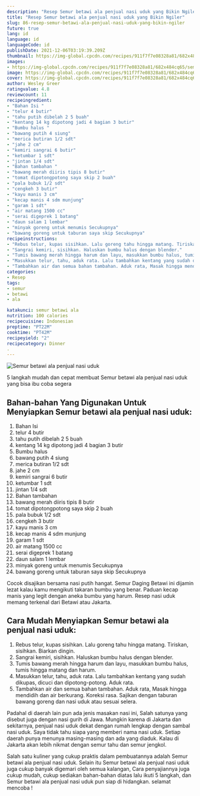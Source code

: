 ```yaml
---
description: "Resep Semur betawi ala penjual nasi uduk yang Bikin Ngiler"
title: "Resep Semur betawi ala penjual nasi uduk yang Bikin Ngiler"
slug: 86-resep-semur-betawi-ala-penjual-nasi-uduk-yang-bikin-ngiler
future: true
lang: id
language: id
languageCode: id
publishDate: 2021-12-06T03:19:39.209Z 
thumbnail: https://img-global.cpcdn.com/recipes/911f7f7e08328a81/682x484cq65/semur-betawi-ala-penjual-nasi-uduk-foto-resep-utama.png
images:
- https://img-global.cpcdn.com/recipes/911f7f7e08328a81/682x484cq65/semur-betawi-ala-penjual-nasi-uduk-foto-resep-utama.png
image: https://img-global.cpcdn.com/recipes/911f7f7e08328a81/682x484cq65/semur-betawi-ala-penjual-nasi-uduk-foto-resep-utama.png
cover: https://img-global.cpcdn.com/recipes/911f7f7e08328a81/682x484cq65/semur-betawi-ala-penjual-nasi-uduk-foto-resep-utama.png
author: Wesley Greer
ratingvalue: 4.8
reviewcount: 11
recipeingredient:
- "Bahan Isi "
- "telur 4 butir"
- "tahu putih dibelah 2 5 buah"
- "kentang 14 kg dipotong jadi 4 bagian 3 butir"
- "Bumbu halus "
- "bawang putih 4 siung"
- "merica butiran 1/2 sdt"
- "jahe 2 cm"
- "kemiri sangrai 6 butir"
- "ketumbar 1 sdt"
- "jintan 1/4 sdt"
- "Bahan tambahan "
- "bawang merah diiris tipis 8 butir"
- "tomat dipotongpotong saya skip 2 buah"
- "pala bubuk 1/2 sdt"
- "cengkeh 3 butir"
- "kayu manis 3 cm"
- "kecap manis 4 sdm munjung"
- "garam 1 sdt"
- "air matang 1500 cc"
- "serai digeprek 1 batang"
- "daun salam 1 lembar"
- "minyak goreng untuk menumis Secukupnya"
- "bawang goreng untuk taburan saya skip Secukupnya"
recipeinstructions:
- "Rebus telur, kupas sisihkan. Lalu goreng tahu hingga matang. Tiriskan, sisihkan. Biarkan dingin."
- "Sangrai kemiri, sisihkan. Haluskan bumbu halus dengan blender."
- "Tumis bawang merah hingga harum dan layu, masukkan bumbu halus, tumis hingga matang dan harum."
- "Masukkan telur, tahu, aduk rata. Lalu tambahkan kentang yang sudah dikupas, dicuci dan dipotong-potong. Aduk rata."
- "Tambahkan air dan semua bahan tambahan. Aduk rata, Masak hingga mendidih dan air berkurang. Koreksi rasa. Sajikan dengan taburan bawang goreng dan nasi uduk atau sesuai selera."
categories:
- Resep
tags:
- semur
- betawi
- ala

katakunci: semur betawi ala 
nutrition: 100 calories
recipecuisine: Indonesian
preptime: "PT22M"
cooktime: "PT42M"
recipeyield: "2"
recipecategory: Dinner
. 
---
```



![Semur betawi ala penjual nasi uduk](https://img-global.cpcdn.com/recipes/911f7f7e08328a81/682x484cq65/semur-betawi-ala-penjual-nasi-uduk-foto-resep-utama.png)

5 langkah mudah dan cepat membuat  Semur betawi ala penjual nasi uduk yang bisa ibu coba segera

<!--inarticleads1-->

## Bahan-bahan Yang Digunakan Untuk Menyiapkan Semur betawi ala penjual nasi uduk:

1. Bahan Isi 
1. telur 4 butir
1. tahu putih dibelah 2 5 buah
1. kentang 14 kg dipotong jadi 4 bagian 3 butir
1. Bumbu halus 
1. bawang putih 4 siung
1. merica butiran 1/2 sdt
1. jahe 2 cm
1. kemiri sangrai 6 butir
1. ketumbar 1 sdt
1. jintan 1/4 sdt
1. Bahan tambahan 
1. bawang merah diiris tipis 8 butir
1. tomat dipotongpotong saya skip 2 buah
1. pala bubuk 1/2 sdt
1. cengkeh 3 butir
1. kayu manis 3 cm
1. kecap manis 4 sdm munjung
1. garam 1 sdt
1. air matang 1500 cc
1. serai digeprek 1 batang
1. daun salam 1 lembar
1. minyak goreng untuk menumis Secukupnya
1. bawang goreng untuk taburan saya skip Secukupnya

Cocok disajikan bersama nasi putih hangat. Semur Daging Betawi ini dijamin lezat kalau kamu mengikuti takaran bumbu yang benar. Paduan kecap manis yang legit dengan aneka bumbu yang harum. Resep nasi uduk memang terkenal dari Betawi atau Jakarta. 

<!--inarticleads2-->

## Cara Mudah Menyiapkan Semur betawi ala penjual nasi uduk:

1. Rebus telur, kupas sisihkan. Lalu goreng tahu hingga matang. Tiriskan, sisihkan. Biarkan dingin.
1. Sangrai kemiri, sisihkan. Haluskan bumbu halus dengan blender.
1. Tumis bawang merah hingga harum dan layu, masukkan bumbu halus, tumis hingga matang dan harum.
1. Masukkan telur, tahu, aduk rata. Lalu tambahkan kentang yang sudah dikupas, dicuci dan dipotong-potong. Aduk rata.
1. Tambahkan air dan semua bahan tambahan. Aduk rata, Masak hingga mendidih dan air berkurang. Koreksi rasa. Sajikan dengan taburan bawang goreng dan nasi uduk atau sesuai selera.


Padahal di daerah lain pun ada jenis masakan nasi ini, Salah satunya yang disebut juga dengan nasi gurih di Jawa. Mungkin karena di Jakarta dan sekitarnya, penjual nasi uduk dekat dengan rumah lengkap dengan sambal nasi uduk. Saya tidak tahu siapa yang memberi nama nasi uduk. Setiap daerah punya menunya masing-masing dan ada yang diaduk. Kalau di Jakarta akan lebih nikmat dengan semur tahu dan semur jengkol. 

Salah satu kuliner yang cukup praktis dalam pembuatannya adalah  Semur betawi ala penjual nasi uduk. Selain itu  Semur betawi ala penjual nasi uduk  juga cukup banyak digemari oleh semua kalangan, Cara penyajiannya juga cukup mudah, cukup sediakan bahan-bahan diatas lalu ikuti 5 langkah, dan  Semur betawi ala penjual nasi uduk  pun siap di hidangkan. selamat mencoba !
